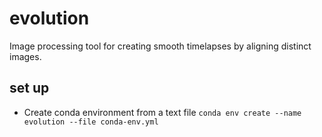 # evolution
Image processing tool for creating smooth timelapses by aligning distinct images. 

## set up
* Create conda environment from a text file `conda env create --name evolution --file conda-env.yml`
